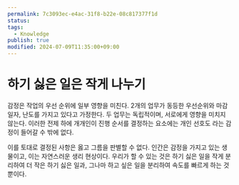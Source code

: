 ```yaml
---
permalink: 7c3093ec-e4ac-31f8-b22e-08c817377f1d
status: 
tags:
  - Knowledge
publish: true
modified: 2024-07-09T11:35:00+09:00
---
```


# 하기 싫은 일은 작게 나누기

감정은 작업의 우선 순위에 일부 영향을 미친다. 2개의 업무가 동등한 우선순위와 마감 일자, 난도를 가지고 있다고 가정한다. 두 업무는 독립적이며, 서로에게 영향을 미치지 않는다. 이러한 전제 하에 개개인이 진행 순서를 결정하는 요소에는 개인 선호도 라는 감정이 들어갈 수 밖에 없다.

이를 토대로 결정된 사항은 옳고 그름을 판별할 수 없다. 인간은 감정을 가지고 있는 생물이고, 이는 자연스러운 생리 현상이다. 우리가 할 수 있는 것은 하기 싫은 일을 작게 분리하여 더 작은 하기 싫은 일과, 그나마 하고 싶은 일을 분리하여 속도를 빠르게 하는 것 뿐이다.